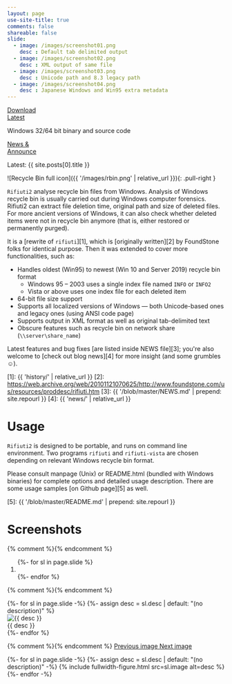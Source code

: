 ```yaml
---
layout: page
use-site-title: true
comments: false
shareable: false
slide:
  - image: /images/screenshot01.png
    desc : Default tab delimited output
  - image: /images/screenshot02.png
    desc : XML output of same file
  - image: /images/screenshot03.png
    desc : Unicode path and 8.3 legacy path
  - image: /images/screenshot04.png
    desc : Japanese Windows and Win95 extra metadata
---
```


<div class="jumbotron row">
<div class="col-xs-6 text-center">
  <a class="btn btn-primary btn-lg btn-download center-block" href="{{ '/releases/latest' | prepend: site.repourl }}" role="button">
    <div class="text-center">Download<br>Latest</div>
    <i class="fa-3x fa-inverse fas fa-download"></i>
  </a>
  <p>Windows 32/64 bit binary and source code</p>
</div>
<div class="col-xs-6 text-center">
  <a class="btn btn-primary btn-lg btn-download center-block" href="{{ 'news/' | relative_url }}" role="button">
    <div class="text-center">News &amp;<br>Announce</div>
    <i class="fa-3x fa-inverse fas fa-book-reader"></i>
  </a>
  <p>Latest: {{ site.posts[0].title }}</p>
</div>
</div>

![Recycle Bin full icon]({{ '/images/rbin.png' | relative_url }}){: .pull-right }

`Rifiuti2` analyse recycle bin files from Windows. Analysis of
Windows recycle bin is usually carried out during Windows computer
forensics. Rifiuti2 can extract file deletion time, original
path and size of deleted files. For more ancient versions of Windows,
it can also check whether deleted items were not in recycle bin anymore
(that is, either restored or permanently purged).

It is a [rewrite of `rifiuti`][1], which is [originally written][2]
by FoundStone folks for identical purpose. Then it was extended to
cover more functionalities, such as:

* Handles oldest (Win95) to newest (Win 10 and Server 2019) recycle bin format
  * Windows 95 &ndash; 2003 uses a single index file named `INFO` or `INFO2`
  * Vista or above uses one index file for each deleted item
* 64-bit file size support
* Supports all localized versions of Windows &mdash; both Unicode-based
  ones and legacy ones (using ANSI code page)
* Supports output in XML format as well as original tab-delimited text
* Obscure features such as recycle bin on network share
  (`\\server\share_name`)

Latest features and bug fixes [are listed inside NEWS file][3]; you're
also welcome to [check out blog news][4] for more insight
(and some grumbles &#x263A;).

[1]: {{ 'history/' | relative_url }}
[2]: https://web.archive.org/web/20101121070625/http://www.foundstone.com/us/resources/proddesc/rifiuti.htm
[3]: {{ '/blob/master/NEWS.md' | prepend: site.repourl }}
[4]: {{ 'news/' | relative_url }}

# Usage

`Rifiuti2` is designed to be portable, and runs on command line environment.
Two programs `rifiuti` and `rifiuti-vista` are chosen depending on relevant
Windows recycle bin format.

Please consult manpage (Unix) or README.html (bundled with Windows binaries)
for complete options and detailed usage description. There are some
usage samples [on Github page][5] as well.

[5]: {{ '/blob/master/README.md' | prepend: site.repourl }}

# Screenshots

<div id="rifiuti2-screenshot" class="carousel slide hidden" data-interval="8000">
  {% comment %}<!-- Indicators -->{% endcomment %}
  <ol class="carousel-indicators">
  {%- for sl in page.slide %}
    <li data-target="#rifiuti2-screenshot" data-slide="next"{% if forloop.first %} class="active"{% endif %}></li>
  {%- endfor %}
  </ol>

  {% comment %}<!-- Wrapper for slides -->{% endcomment %}
  <div class="carousel-inner" role="listbox">
  {%- for sl in page.slide -%}
  {%- assign desc = sl.desc | default: "(no description)" %}
    <div class="item{% if forloop.first %} active{% endif %}">
      <img src="{{ sl.image | relative_url }}" alt="{{ desc }}">
      <div class="carousel-caption">{{ desc }}</div>
    </div>
  {%- endfor %}
  </div>

  {% comment %}<!-- Controls -->{% endcomment %}
  <a class="left carousel-control" href="#rifiuti2-screenshot" role="button" data-slide="prev">
    <span class="icon-prev" aria-hidden="true"></span>
    <span class="sr-only">Previous image</span>
  </a>
  <a class="right carousel-control" href="#rifiuti2-screenshot" role="button" data-slide="next">
    <span class="icon-next" aria-hidden="true"></span>
    <span class="sr-only">Next image</span>
  </a>
</div>

<noscript>
{%- for sl in page.slide -%}
  {%- assign desc = sl.desc | default: "(no description)" -%}
  {% include fullwidth-figure.html src=sl.image alt=desc %}
{%- endfor -%}
</noscript>
